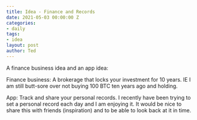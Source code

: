 ```yaml
---
title: Idea - Finance and Records
date: 2021-05-03 00:00:00 Z
categories:
- daily
tags:
- idea
layout: post
author: Ted
---
```



A finance business idea and an app idea:

Finance business: A brokerage that locks your investment for 10 years. IE I am still butt-sore over not buying 100 BTC ten years ago and holding.

App: Track and share your personal records. I recently have been trying to set a personal record each day and I am enjoying it. It would be nice to share this with friends (inspiration) and to be able to look back at it in time.
